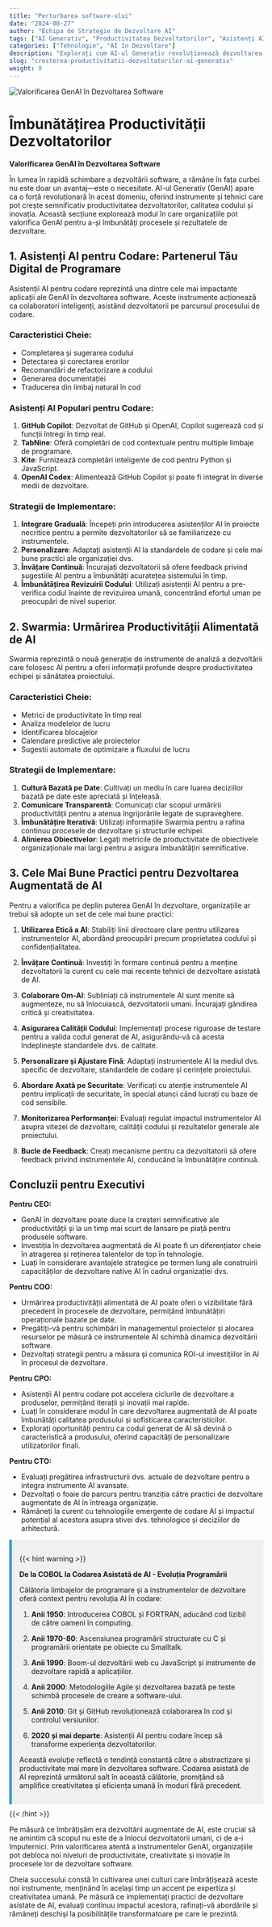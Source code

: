 ```yaml
---
title: "Perturbarea software-ului"
date: "2024-08-27"
author: "Echipa de Strategie de Dezvoltare AI"
tags: ["AI Generativ", "Productivitatea Dezvoltatorilor", "Asistenți AI pentru Codare", "Swarmia", "Dezvoltare Software"]
categories: ["Tehnologie", "AI în Dezvoltare"]
description: "Explorați cum AI-ul Generativ revoluționează dezvoltarea software, de la asistenții AI pentru codare până la urmărirea productivității, și învățați cele mai bune practici pentru dezvoltarea augmentată de AI."
slug: "cresterea-productivitatii-dezvoltatorilor-ai-generativ"
weight: 9
---
```


![Valorificarea GenAI în Dezvoltarea Software](/9.png)

# Îmbunătățirea Productivității Dezvoltatorilor
**Valorificarea GenAI în Dezvoltarea Software**

În lumea în rapidă schimbare a dezvoltării software, a rămâne în fața curbei nu este doar un avantaj—este o necesitate. AI-ul Generativ (GenAI) apare ca o forță revoluționară în acest domeniu, oferind instrumente și tehnici care pot crește semnificativ productivitatea dezvoltatorilor, calitatea codului și inovația. Această secțiune explorează modul în care organizațiile pot valorifica GenAI pentru a-și îmbunătăți procesele și rezultatele de dezvoltare.

## 1. Asistenți AI pentru Codare: Partenerul Tău Digital de Programare

Asistenții AI pentru codare reprezintă una dintre cele mai impactante aplicații ale GenAI în dezvoltarea software. Aceste instrumente acționează ca colaboratori inteligenți, asistând dezvoltatorii pe parcursul procesului de codare.

### Caracteristici Cheie:
- Completarea și sugerarea codului
- Detectarea și corectarea erorilor
- Recomandări de refactorizare a codului
- Generarea documentației
- Traducerea din limbaj natural în cod

### Asistenți AI Populari pentru Codare:
1. **GitHub Copilot**: Dezvoltat de GitHub și OpenAI, Copilot sugerează cod și funcții întregi în timp real.
2. **TabNine**: Oferă completări de cod contextuale pentru multiple limbaje de programare.
3. **Kite**: Furnizează completări inteligente de cod pentru Python și JavaScript.
4. **OpenAI Codex**: Alimentează GitHub Copilot și poate fi integrat în diverse medii de dezvoltare.

### Strategii de Implementare:
1. **Integrare Graduală**: Începeți prin introducerea asistenților AI în proiecte necritice pentru a permite dezvoltatorilor să se familiarizeze cu instrumentele.
2. **Personalizare**: Adaptați asistenții AI la standardele de codare și cele mai bune practici ale organizației dvs.
3. **Învățare Continuă**: Încurajați dezvoltatorii să ofere feedback privind sugestiile AI pentru a îmbunătăți acuratețea sistemului în timp.
4. **Îmbunătățirea Revizuirii Codului**: Utilizați asistenții AI pentru a pre-verifica codul înainte de revizuirea umană, concentrând efortul uman pe preocupări de nivel superior.

## 2. Swarmia: Urmărirea Productivității Alimentată de AI

Swarmia reprezintă o nouă generație de instrumente de analiză a dezvoltării care folosesc AI pentru a oferi informații profunde despre productivitatea echipei și sănătatea proiectului.

### Caracteristici Cheie:
- Metrici de productivitate în timp real
- Analiza modelelor de lucru
- Identificarea blocajelor
- Calendare predictive ale proiectelor
- Sugestii automate de optimizare a fluxului de lucru

### Strategii de Implementare:
1. **Cultură Bazată pe Date**: Cultivați un mediu în care luarea deciziilor bazată pe date este apreciată și înțeleasă.
2. **Comunicare Transparentă**: Comunicați clar scopul urmăririi productivității pentru a atenua îngrijorările legate de supraveghere.
3. **Îmbunătățire Iterativă**: Utilizați informațiile Swarmia pentru a rafina continuu procesele de dezvoltare și structurile echipei.
4. **Alinierea Obiectivelor**: Legați metricile de productivitate de obiectivele organizaționale mai largi pentru a asigura îmbunătățiri semnificative.

## 3. Cele Mai Bune Practici pentru Dezvoltarea Augmentată de AI

Pentru a valorifica pe deplin puterea GenAI în dezvoltare, organizațiile ar trebui să adopte un set de cele mai bune practici:

1. **Utilizarea Etică a AI**: Stabiliți linii directoare clare pentru utilizarea instrumentelor AI, abordând preocupări precum proprietatea codului și confidențialitatea.

2. **Învățare Continuă**: Investiți în formare continuă pentru a menține dezvoltatorii la curent cu cele mai recente tehnici de dezvoltare asistată de AI.

3. **Colaborare Om-AI**: Subliniați că instrumentele AI sunt menite să augmenteze, nu să înlocuiască, dezvoltatorii umani. Încurajați gândirea critică și creativitatea.

4. **Asigurarea Calității Codului**: Implementați procese riguroase de testare pentru a valida codul generat de AI, asigurându-vă că acesta îndeplinește standardele dvs. de calitate.

5. **Personalizare și Ajustare Fină**: Adaptați instrumentele AI la mediul dvs. specific de dezvoltare, standardele de codare și cerințele proiectului.

6. **Abordare Axată pe Securitate**: Verificați cu atenție instrumentele AI pentru implicații de securitate, în special atunci când lucrați cu baze de cod sensibile.

7. **Monitorizarea Performanței**: Evaluați regulat impactul instrumentelor AI asupra vitezei de dezvoltare, calității codului și rezultatelor generale ale proiectului.

8. **Bucle de Feedback**: Creați mecanisme pentru ca dezvoltatorii să ofere feedback privind instrumentele AI, conducând la îmbunătățire continuă.

## Concluzii pentru Executivi

**Pentru CEO:**
- GenAI în dezvoltare poate duce la creșteri semnificative ale productivității și la un timp mai scurt de lansare pe piață pentru produsele software.
- Investiția în dezvoltarea augmentată de AI poate fi un diferențiator cheie în atragerea și reținerea talentelor de top în tehnologie.
- Luați în considerare avantajele strategice pe termen lung ale construirii capacităților de dezvoltare native AI în cadrul organizației dvs.

**Pentru COO:**
- Urmărirea productivității alimentată de AI poate oferi o vizibilitate fără precedent în procesele de dezvoltare, permițând îmbunătățiri operaționale bazate pe date.
- Pregătiți-vă pentru schimbări în managementul proiectelor și alocarea resurselor pe măsură ce instrumentele AI schimbă dinamica dezvoltării software.
- Dezvoltați strategii pentru a măsura și comunica ROI-ul investițiilor în AI în procesul de dezvoltare.

**Pentru CPO:**
- Asistenții AI pentru codare pot accelera ciclurile de dezvoltare a produselor, permițând iterații și inovații mai rapide.
- Luați în considerare modul în care dezvoltarea augmentată de AI poate îmbunătăți calitatea produsului și sofisticarea caracteristicilor.
- Explorați oportunități pentru ca codul generat de AI să devină o caracteristică a produsului, oferind capacități de personalizare utilizatorilor finali.

**Pentru CTO:**
- Evaluați pregătirea infrastructurii dvs. actuale de dezvoltare pentru a integra instrumente AI avansate.
- Dezvoltați o foaie de parcurs pentru tranziția către practici de dezvoltare augmentate de AI în întreaga organizație.
- Rămâneți la curent cu tehnologiile emergente de codare AI și impactul potențial al acestora asupra stivei dvs. tehnologice și deciziilor de arhitectură.

<div style="background-color: #f0f0f0; padding: 15px; margin: 10px 0; border-left: 5px solid #3498db;">

{{< hint warning >}}

**De la COBOL la Codarea Asistată de AI - Evoluția Programării**

Călătoria limbajelor de programare și a instrumentelor de dezvoltare oferă context pentru revoluția AI în codare:

1. **Anii 1950**: Introducerea COBOL și FORTRAN, aducând cod lizibil de către oameni în computing.

2. **Anii 1970-80**: Ascensiunea programării structurate cu C și programării orientate pe obiecte cu Smalltalk.

3. **Anii 1990**: Boom-ul dezvoltării web cu JavaScript și instrumente de dezvoltare rapidă a aplicațiilor.

4. **Anii 2000**: Metodologiile Agile și dezvoltarea bazată pe teste schimbă procesele de creare a software-ului.

5. **Anii 2010**: Git și GitHub revoluționează colaborarea în cod și controlul versiunilor.

6. **2020 și mai departe**: Asistenții AI pentru codare încep să transforme experiența dezvoltatorilor.

Această evoluție reflectă o tendință constantă către o abstractizare și productivitate mai mare în dezvoltarea software. Codarea asistată de AI reprezintă următorul salt în această călătorie, promițând să amplifice creativitatea și eficiența umană în moduri fără precedent.

</div>
{{< /hint >}}

Pe măsură ce îmbrățișăm era dezvoltării augmentate de AI, este crucial să ne amintim că scopul nu este de a înlocui dezvoltatorii umani, ci de a-i împuternici. Prin valorificarea atentă a instrumentelor GenAI, organizațiile pot debloca noi niveluri de productivitate, creativitate și inovație în procesele lor de dezvoltare software.

Cheia succesului constă în cultivarea unei culturi care îmbrățișează aceste noi instrumente, menținând în același timp un accent pe expertiza și creativitatea umană. Pe măsură ce implementați practici de dezvoltare asistate de AI, evaluați continuu impactul acestora, rafinați-vă abordările și rămâneți deschiși la posibilitățile transformatoare pe care le prezintă.